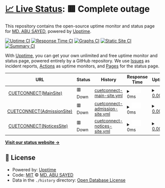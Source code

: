 # [📈 Live Status](https://status.cuetconnect.org): <!--live status--> **🟥 Complete outage**

This repository contains the open-source uptime monitor and status page for [MD. ABU SAYED](https://abusayed.dev), powered by [Upptime](https://github.com/upptime/upptime).

[![Uptime CI](https://github.com/abusayed0206/cuetconnect-statuspage/workflows/Uptime%20CI/badge.svg)](https://github.com/abusayed0206/cuetconnect-statuspage/actions?query=workflow%3A%22Uptime+CI%22)
[![Response Time CI](https://github.com/abusayed0206/cuetconnect-statuspage/workflows/Response%20Time%20CI/badge.svg)](https://github.com/abusayed0206/cuetconnect-statuspage/actions?query=workflow%3A%22Response+Time+CI%22)
[![Graphs CI](https://github.com/abusayed0206/cuetconnect-statuspage/workflows/Graphs%20CI/badge.svg)](https://github.com/abusayed0206/cuetconnect-statuspage/actions?query=workflow%3A%22Graphs+CI%22)
[![Static Site CI](https://github.com/abusayed0206/cuetconnect-statuspage/workflows/Static%20Site%20CI/badge.svg)](https://github.com/abusayed0206/cuetconnect-statuspage/actions?query=workflow%3A%22Static+Site+CI%22)
[![Summary CI](https://github.com/abusayed0206/cuetconnect-statuspage/workflows/Summary%20CI/badge.svg)](https://github.com/abusayed0206/cuetconnect-statuspage/actions?query=workflow%3A%22Summary+CI%22)

With [Upptime](https://upptime.js.org), you can get your own unlimited and free uptime monitor and status page, powered entirely by a GitHub repository. We use [Issues](https://github.com/abusayed0206/cuetconnect-statuspage/issues) as incident reports, [Actions](https://github.com/abusayed0206/cuetconnect-statuspage/actions) as uptime monitors, and [Pages](https://status.cuetconnect.org) for the status page.

<!--start: status pages-->
<!-- This summary is generated by Upptime (https://github.com/upptime/upptime) -->
<!-- Do not edit this manually, your changes will be overwritten -->
<!-- prettier-ignore -->
| URL | Status | History | Response Time | Uptime |
| --- | ------ | ------- | ------------- | ------ |
| <img alt="" src="https://icons.duckduckgo.com/ip3/cuetconnect.org.ico" height="13"> [CUETCONNECT(MainSite)](https://cuetconnect.org/) | 🟥 Down | [cuetconnect-main-site.yml](https://github.com/cuetconnect/statuspage/commits/HEAD/history/cuetconnect-main-site.yml) | <details><summary><img alt="Response time graph" src="./graphs/cuetconnect-main-site/response-time-week.png" height="20"> 0ms</summary><br><a href="https://status.cuetconnect.org/history/cuetconnect-main-site"><img alt="Response time 0" src="https://img.shields.io/endpoint?url=https%3A%2F%2Fraw.githubusercontent.com%2Fcuetconnect%2Fstatuspage%2FHEAD%2Fapi%2Fcuetconnect-main-site%2Fresponse-time.json"></a><br><a href="https://status.cuetconnect.org/history/cuetconnect-main-site"><img alt="24-hour response time 0" src="https://img.shields.io/endpoint?url=https%3A%2F%2Fraw.githubusercontent.com%2Fcuetconnect%2Fstatuspage%2FHEAD%2Fapi%2Fcuetconnect-main-site%2Fresponse-time-day.json"></a><br><a href="https://status.cuetconnect.org/history/cuetconnect-main-site"><img alt="7-day response time 0" src="https://img.shields.io/endpoint?url=https%3A%2F%2Fraw.githubusercontent.com%2Fcuetconnect%2Fstatuspage%2FHEAD%2Fapi%2Fcuetconnect-main-site%2Fresponse-time-week.json"></a><br><a href="https://status.cuetconnect.org/history/cuetconnect-main-site"><img alt="30-day response time 0" src="https://img.shields.io/endpoint?url=https%3A%2F%2Fraw.githubusercontent.com%2Fcuetconnect%2Fstatuspage%2FHEAD%2Fapi%2Fcuetconnect-main-site%2Fresponse-time-month.json"></a><br><a href="https://status.cuetconnect.org/history/cuetconnect-main-site"><img alt="1-year response time 0" src="https://img.shields.io/endpoint?url=https%3A%2F%2Fraw.githubusercontent.com%2Fcuetconnect%2Fstatuspage%2FHEAD%2Fapi%2Fcuetconnect-main-site%2Fresponse-time-year.json"></a></details> | <details><summary><a href="https://status.cuetconnect.org/history/cuetconnect-main-site">0.00%</a></summary><a href="https://status.cuetconnect.org/history/cuetconnect-main-site"><img alt="All-time uptime 38.75%" src="https://img.shields.io/endpoint?url=https%3A%2F%2Fraw.githubusercontent.com%2Fcuetconnect%2Fstatuspage%2FHEAD%2Fapi%2Fcuetconnect-main-site%2Fuptime.json"></a><br><a href="https://status.cuetconnect.org/history/cuetconnect-main-site"><img alt="24-hour uptime 0.00%" src="https://img.shields.io/endpoint?url=https%3A%2F%2Fraw.githubusercontent.com%2Fcuetconnect%2Fstatuspage%2FHEAD%2Fapi%2Fcuetconnect-main-site%2Fuptime-day.json"></a><br><a href="https://status.cuetconnect.org/history/cuetconnect-main-site"><img alt="7-day uptime 0.00%" src="https://img.shields.io/endpoint?url=https%3A%2F%2Fraw.githubusercontent.com%2Fcuetconnect%2Fstatuspage%2FHEAD%2Fapi%2Fcuetconnect-main-site%2Fuptime-week.json"></a><br><a href="https://status.cuetconnect.org/history/cuetconnect-main-site"><img alt="30-day uptime 1.38%" src="https://img.shields.io/endpoint?url=https%3A%2F%2Fraw.githubusercontent.com%2Fcuetconnect%2Fstatuspage%2FHEAD%2Fapi%2Fcuetconnect-main-site%2Fuptime-month.json"></a><br><a href="https://status.cuetconnect.org/history/cuetconnect-main-site"><img alt="1-year uptime 0.00%" src="https://img.shields.io/endpoint?url=https%3A%2F%2Fraw.githubusercontent.com%2Fcuetconnect%2Fstatuspage%2FHEAD%2Fapi%2Fcuetconnect-main-site%2Fuptime-year.json"></a></details>
| <img alt="" src="https://icons.duckduckgo.com/ip3/admission.cuetconnect.org.ico" height="13"> [CUETCONNECT(AdmissionSite)](https://admission.cuetconnect.org/) | 🟥 Down | [cuetconnect-admission-site.yml](https://github.com/cuetconnect/statuspage/commits/HEAD/history/cuetconnect-admission-site.yml) | <details><summary><img alt="Response time graph" src="./graphs/cuetconnect-admission-site/response-time-week.png" height="20"> 0ms</summary><br><a href="https://status.cuetconnect.org/history/cuetconnect-admission-site"><img alt="Response time 0" src="https://img.shields.io/endpoint?url=https%3A%2F%2Fraw.githubusercontent.com%2Fcuetconnect%2Fstatuspage%2FHEAD%2Fapi%2Fcuetconnect-admission-site%2Fresponse-time.json"></a><br><a href="https://status.cuetconnect.org/history/cuetconnect-admission-site"><img alt="24-hour response time 0" src="https://img.shields.io/endpoint?url=https%3A%2F%2Fraw.githubusercontent.com%2Fcuetconnect%2Fstatuspage%2FHEAD%2Fapi%2Fcuetconnect-admission-site%2Fresponse-time-day.json"></a><br><a href="https://status.cuetconnect.org/history/cuetconnect-admission-site"><img alt="7-day response time 0" src="https://img.shields.io/endpoint?url=https%3A%2F%2Fraw.githubusercontent.com%2Fcuetconnect%2Fstatuspage%2FHEAD%2Fapi%2Fcuetconnect-admission-site%2Fresponse-time-week.json"></a><br><a href="https://status.cuetconnect.org/history/cuetconnect-admission-site"><img alt="30-day response time 0" src="https://img.shields.io/endpoint?url=https%3A%2F%2Fraw.githubusercontent.com%2Fcuetconnect%2Fstatuspage%2FHEAD%2Fapi%2Fcuetconnect-admission-site%2Fresponse-time-month.json"></a><br><a href="https://status.cuetconnect.org/history/cuetconnect-admission-site"><img alt="1-year response time 0" src="https://img.shields.io/endpoint?url=https%3A%2F%2Fraw.githubusercontent.com%2Fcuetconnect%2Fstatuspage%2FHEAD%2Fapi%2Fcuetconnect-admission-site%2Fresponse-time-year.json"></a></details> | <details><summary><a href="https://status.cuetconnect.org/history/cuetconnect-admission-site">0.00%</a></summary><a href="https://status.cuetconnect.org/history/cuetconnect-admission-site"><img alt="All-time uptime 40.55%" src="https://img.shields.io/endpoint?url=https%3A%2F%2Fraw.githubusercontent.com%2Fcuetconnect%2Fstatuspage%2FHEAD%2Fapi%2Fcuetconnect-admission-site%2Fuptime.json"></a><br><a href="https://status.cuetconnect.org/history/cuetconnect-admission-site"><img alt="24-hour uptime 0.00%" src="https://img.shields.io/endpoint?url=https%3A%2F%2Fraw.githubusercontent.com%2Fcuetconnect%2Fstatuspage%2FHEAD%2Fapi%2Fcuetconnect-admission-site%2Fuptime-day.json"></a><br><a href="https://status.cuetconnect.org/history/cuetconnect-admission-site"><img alt="7-day uptime 0.00%" src="https://img.shields.io/endpoint?url=https%3A%2F%2Fraw.githubusercontent.com%2Fcuetconnect%2Fstatuspage%2FHEAD%2Fapi%2Fcuetconnect-admission-site%2Fuptime-week.json"></a><br><a href="https://status.cuetconnect.org/history/cuetconnect-admission-site"><img alt="30-day uptime 1.38%" src="https://img.shields.io/endpoint?url=https%3A%2F%2Fraw.githubusercontent.com%2Fcuetconnect%2Fstatuspage%2FHEAD%2Fapi%2Fcuetconnect-admission-site%2Fuptime-month.json"></a><br><a href="https://status.cuetconnect.org/history/cuetconnect-admission-site"><img alt="1-year uptime 0.00%" src="https://img.shields.io/endpoint?url=https%3A%2F%2Fraw.githubusercontent.com%2Fcuetconnect%2Fstatuspage%2FHEAD%2Fapi%2Fcuetconnect-admission-site%2Fuptime-year.json"></a></details>
| <img alt="" src="https://icons.duckduckgo.com/ip3/notices.cuetconnect.org.ico" height="13"> [CUETCONNECT(NoticesSite)](https://notices.cuetconnect.org/) | 🟥 Down | [cuetconnect-notices-site.yml](https://github.com/cuetconnect/statuspage/commits/HEAD/history/cuetconnect-notices-site.yml) | <details><summary><img alt="Response time graph" src="./graphs/cuetconnect-notices-site/response-time-week.png" height="20"> 0ms</summary><br><a href="https://status.cuetconnect.org/history/cuetconnect-notices-site"><img alt="Response time 0" src="https://img.shields.io/endpoint?url=https%3A%2F%2Fraw.githubusercontent.com%2Fcuetconnect%2Fstatuspage%2FHEAD%2Fapi%2Fcuetconnect-notices-site%2Fresponse-time.json"></a><br><a href="https://status.cuetconnect.org/history/cuetconnect-notices-site"><img alt="24-hour response time 0" src="https://img.shields.io/endpoint?url=https%3A%2F%2Fraw.githubusercontent.com%2Fcuetconnect%2Fstatuspage%2FHEAD%2Fapi%2Fcuetconnect-notices-site%2Fresponse-time-day.json"></a><br><a href="https://status.cuetconnect.org/history/cuetconnect-notices-site"><img alt="7-day response time 0" src="https://img.shields.io/endpoint?url=https%3A%2F%2Fraw.githubusercontent.com%2Fcuetconnect%2Fstatuspage%2FHEAD%2Fapi%2Fcuetconnect-notices-site%2Fresponse-time-week.json"></a><br><a href="https://status.cuetconnect.org/history/cuetconnect-notices-site"><img alt="30-day response time 0" src="https://img.shields.io/endpoint?url=https%3A%2F%2Fraw.githubusercontent.com%2Fcuetconnect%2Fstatuspage%2FHEAD%2Fapi%2Fcuetconnect-notices-site%2Fresponse-time-month.json"></a><br><a href="https://status.cuetconnect.org/history/cuetconnect-notices-site"><img alt="1-year response time 0" src="https://img.shields.io/endpoint?url=https%3A%2F%2Fraw.githubusercontent.com%2Fcuetconnect%2Fstatuspage%2FHEAD%2Fapi%2Fcuetconnect-notices-site%2Fresponse-time-year.json"></a></details> | <details><summary><a href="https://status.cuetconnect.org/history/cuetconnect-notices-site">0.00%</a></summary><a href="https://status.cuetconnect.org/history/cuetconnect-notices-site"><img alt="All-time uptime 40.66%" src="https://img.shields.io/endpoint?url=https%3A%2F%2Fraw.githubusercontent.com%2Fcuetconnect%2Fstatuspage%2FHEAD%2Fapi%2Fcuetconnect-notices-site%2Fuptime.json"></a><br><a href="https://status.cuetconnect.org/history/cuetconnect-notices-site"><img alt="24-hour uptime 0.00%" src="https://img.shields.io/endpoint?url=https%3A%2F%2Fraw.githubusercontent.com%2Fcuetconnect%2Fstatuspage%2FHEAD%2Fapi%2Fcuetconnect-notices-site%2Fuptime-day.json"></a><br><a href="https://status.cuetconnect.org/history/cuetconnect-notices-site"><img alt="7-day uptime 0.00%" src="https://img.shields.io/endpoint?url=https%3A%2F%2Fraw.githubusercontent.com%2Fcuetconnect%2Fstatuspage%2FHEAD%2Fapi%2Fcuetconnect-notices-site%2Fuptime-week.json"></a><br><a href="https://status.cuetconnect.org/history/cuetconnect-notices-site"><img alt="30-day uptime 1.38%" src="https://img.shields.io/endpoint?url=https%3A%2F%2Fraw.githubusercontent.com%2Fcuetconnect%2Fstatuspage%2FHEAD%2Fapi%2Fcuetconnect-notices-site%2Fuptime-month.json"></a><br><a href="https://status.cuetconnect.org/history/cuetconnect-notices-site"><img alt="1-year uptime 0.00%" src="https://img.shields.io/endpoint?url=https%3A%2F%2Fraw.githubusercontent.com%2Fcuetconnect%2Fstatuspage%2FHEAD%2Fapi%2Fcuetconnect-notices-site%2Fuptime-year.json"></a></details>

<!--end: status pages-->

[**Visit our status website →**](https://status.cuetconnect.org)

## 📄 License

- Powered by: [Upptime](https://github.com/upptime/upptime)
- Code: [MIT](./LICENSE) © [MD. ABU SAYED](https://abusayed.dev)
- Data in the `./history` directory: [Open Database License](https://opendatacommons.org/licenses/odbl/1-0/)
